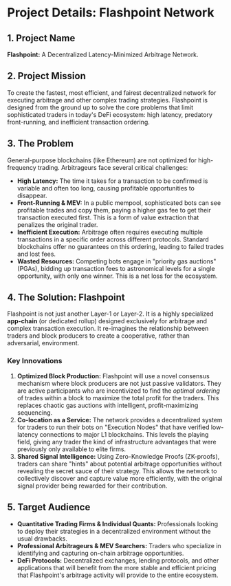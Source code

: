 # Project Details: Flashpoint Network

## 1. Project Name

**Flashpoint:** A Decentralized Latency-Minimized Arbitrage Network.

## 2. Project Mission

To create the fastest, most efficient, and fairest decentralized network for executing arbitrage and other complex trading strategies. Flashpoint is designed from the ground up to solve the core problems that limit sophisticated traders in today's DeFi ecosystem: high latency, predatory front-running, and inefficient transaction ordering.

## 3. The Problem

General-purpose blockchains (like Ethereum) are not optimized for high-frequency trading. Arbitrageurs face several critical challenges:

*   **High Latency:** The time it takes for a transaction to be confirmed is variable and often too long, causing profitable opportunities to disappear.
*   **Front-Running & MEV:** In a public mempool, sophisticated bots can see profitable trades and copy them, paying a higher gas fee to get their transaction executed first. This is a form of value extraction that penalizes the original trader.
*   **Inefficient Execution:** Arbitrage often requires executing multiple transactions in a specific order across different protocols. Standard blockchains offer no guarantees on this ordering, leading to failed trades and lost fees.
*   **Wasted Resources:** Competing bots engage in "priority gas auctions" (PGAs), bidding up transaction fees to astronomical levels for a single opportunity, with only one winner. This is a net loss for the ecosystem.

## 4. The Solution: Flashpoint

Flashpoint is not just another Layer-1 or Layer-2. It is a highly specialized **app-chain** (or dedicated rollup) designed exclusively for arbitrage and complex transaction execution. It re-imagines the relationship between traders and block producers to create a cooperative, rather than adversarial, environment.

### Key Innovations

1.  **Optimized Block Production:** Flashpoint will use a novel consensus mechanism where block producers are not just passive validators. They are active participants who are incentivized to find the *optimal ordering* of trades within a block to maximize the total profit for the traders. This replaces chaotic gas auctions with intelligent, profit-maximizing sequencing.
2.  **Co-location as a Service:** The network provides a decentralized system for traders to run their bots on "Execution Nodes" that have verified low-latency connections to major L1 blockchains. This levels the playing field, giving any trader the kind of infrastructure advantages that were previously only available to elite firms.
3.  **Shared Signal Intelligence:** Using Zero-Knowledge Proofs (ZK-proofs), traders can share "hints" about potential arbitrage opportunities without revealing the secret sauce of their strategy. This allows the network to collectively discover and capture value more efficiently, with the original signal provider being rewarded for their contribution.

## 5. Target Audience

*   **Quantitative Trading Firms & Individual Quants:** Professionals looking to deploy their strategies in a decentralized environment without the usual drawbacks.
*   **Professional Arbitrageurs & MEV Searchers:** Traders who specialize in identifying and capturing on-chain arbitrage opportunities.
*   **DeFi Protocols:** Decentralized exchanges, lending protocols, and other applications that will benefit from the more stable and efficient pricing that Flashpoint's arbitrage activity will provide to the entire ecosystem.

